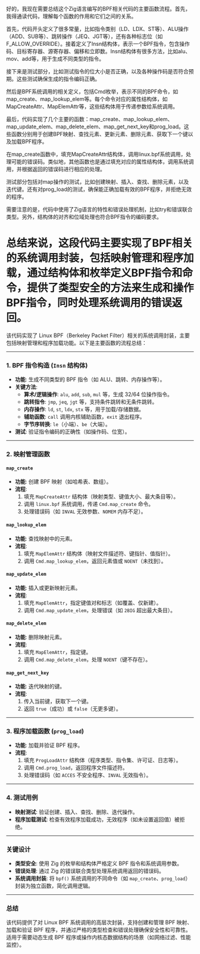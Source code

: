 好的，我现在需要总结这个Zig语言编写的BPF相关代码的主要函数流程。首先，我得通读代码，理解每个函数的作用和它们之间的关系。

首先，代码开头定义了很多常量，比如指令类别（LD、LDX、ST等）、ALU操作（ADD、SUB等）、跳转操作（JEQ、JGT等），还有各种标志位（如F_ALLOW_OVERRIDE）。接着定义了Insn结构体，表示一个BPF指令，包含操作码、目标寄存器、源寄存器、偏移和立即数。Insn结构体有很多方法，比如alu、mov、add等，用于生成不同类型的指令。

接下来是测试部分，比如测试指令的位大小是否正确，以及各种操作码是否符合预期。这些测试确保生成的指令编码正确。

然后是BPF系统调用的相关定义，包括Cmd枚举，表示不同的BPF命令，如map_create、map_lookup_elem等。每个命令对应的属性结构体，如MapCreateAttr、MapElemAttr等，这些结构体用于传递参数给系统调用。

最后，代码实现了几个主要的函数：map_create、map_lookup_elem、map_update_elem、map_delete_elem、map_get_next_key和prog_load。这些函数分别用于创建BPF映射、查找元素、更新元素、删除元素、获取下一个键以及加载BPF程序。

在map_create函数中，填充MapCreateAttr结构体，调用linux.bpf系统调用，处理可能的错误码。类似地，其他函数也是通过填充对应的属性结构体，调用系统调用，并根据返回的错误码进行相应的处理。

测试部分包括对map操作的测试，比如创建映射、插入、查找、删除元素，以及迭代键。还有对prog_load的测试，确保能正确加载有效的BPF程序，并拒绝无效的程序。

需要注意的是，代码中使用了Zig语言的特性和错误处理机制，比如try和错误联合类型。另外，结构体的对齐和位域处理也符合BPF指令的编码要求。

总结来说，这段代码主要实现了BPF相关的系统调用封装，包括映射管理和程序加载，通过结构体和枚举定义BPF指令和命令，提供了类型安全的方法来生成和操作BPF指令，同时处理系统调用的错误返回。
================================================
该代码实现了 Linux BPF（Berkeley Packet Filter）相关的系统调用封装，主要包括映射管理和程序加载功能。以下是主要函数的流程总结：

---

### **1. BPF 指令构造 (`Insn` 结构体)**
- **功能**: 生成不同类型的 BPF 指令（如 ALU、跳转、内存操作等）。
- **关键方法**:
  - **算术/逻辑操作**: `alu`, `add`, `sub`, `mul` 等，生成 32/64 位操作指令。
  - **跳转指令**: `jmp`, `jeq`, `jgt` 等，支持条件跳转和无条件跳转。
  - **内存操作**: `ld`, `st`, `ldx`, `stx` 等，用于加载/存储数据。
  - **辅助函数**: `call` 调用内核辅助函数，`exit` 退出程序。
  - **字节序转换**: `le`（小端）、`be`（大端）。
- **测试**: 验证指令编码的正确性（如操作码、位宽）。

---

### **2. 映射管理函数**
#### **`map_create`**
- **功能**: 创建 BPF 映射（如哈希表、数组）。
- **流程**:
  1. 填充 `MapCreateAttr` 结构体（映射类型、键值大小、最大条目等）。
  2. 调用 `linux.bpf` 系统调用，传递 `Cmd.map_create` 命令。
  3. 处理错误码（如 `INVAL` 无效参数、`NOMEM` 内存不足）。

#### **`map_lookup_elem`**
- **功能**: 查找映射中的元素。
- **流程**:
  1. 填充 `MapElemAttr` 结构体（映射文件描述符、键指针、值指针）。
  2. 调用 `Cmd.map_lookup_elem`，返回元素值或 `NOENT`（未找到）。

#### **`map_update_elem`**
- **功能**: 插入或更新映射元素。
- **流程**:
  1. 填充 `MapElemAttr`，指定键值对和标志（如覆盖、仅新建）。
  2. 调用 `Cmd.map_update_elem`，处理错误（如 `2BIG` 超出最大条目）。

#### **`map_delete_elem`**
- **功能**: 删除映射元素。
- **流程**:
  1. 填充 `MapElemAttr`，指定键。
  2. 调用 `Cmd.map_delete_elem`，处理 `NOENT`（键不存在）。

#### **`map_get_next_key`**
- **功能**: 迭代映射的键。
- **流程**:
  1. 传入当前键，获取下一个键。
  2. 返回 `true`（成功）或 `false`（无更多键）。

---

### **3. 程序加载函数 (`prog_load`)**
- **功能**: 加载并验证 BPF 程序。
- **流程**:
  1. 填充 `ProgLoadAttr` 结构体（程序类型、指令集、许可证、日志等）。
  2. 调用 `Cmd.prog_load`，返回程序文件描述符。
  3. 处理错误码（如 `ACCES` 不安全程序、`INVAL` 无效指令）。

---

### **4. 测试用例**
- **映射测试**: 验证创建、插入、查找、删除、迭代操作。
- **程序加载测试**: 检查有效程序加载成功，无效程序（如未设置返回值）被拒绝。

---

### **关键设计**
- **类型安全**: 使用 Zig 的枚举和结构体严格定义 BPF 指令和系统调用参数。
- **错误处理**: 通过 Zig 的错误联合类型处理系统调用返回的错误码。
- **系统调用封装**: 将 `bpf()` 系统调用的不同命令（如 `map_create`、`prog_load`）封装为独立函数，简化调用逻辑。

---

### **总结**
该代码提供了对 Linux BPF 系统调用的高层次封装，支持创建和管理 BPF 映射、加载和验证 BPF 程序，并通过严格的类型检查和错误处理确保安全性和可靠性。适用于需要动态生成 BPF 程序或操作内核态数据结构的场景（如网络过滤、性能监控）。